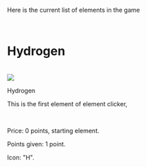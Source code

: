 <p>Here is the current list of elements in the game</p>
<br>
<h1>Hydrogen</h1>
<br>
<img src=https://github.com/user-attachments/assets/015a03e3-61f4-40e1-874d-52e292ca65d2>
<p>Hydrogen</p>
<p>This is the first element of element clicker,</p>
<br>
<p>Price: 0 points, starting element.</p>
<p>Points given: 1 point.</p>
<p>Icon: "H".</p>


